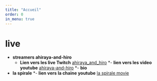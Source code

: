 ```yaml
---
title: "Accueil"
order: 0
in_menu: true
---
```

# live

- **streamers ahiraya-and-hiro**
   - **Lien vers les live Twitch** [ahiraya_and_hiro](https://www.twitch.tv/ahiraya_and_hiro) 
   *- **lien vers les video youtube** [ahiraya-and-hiro](https://www.youtube.com/channel/UCorW_8OXQIX0wb1s1ujVkWA) 
   *- **bio**
- **la spirale** 
   *- **lien vers la chaine youtube** [la spirale movie](https://www.youtube.com/@LaSpirale-Movie) 